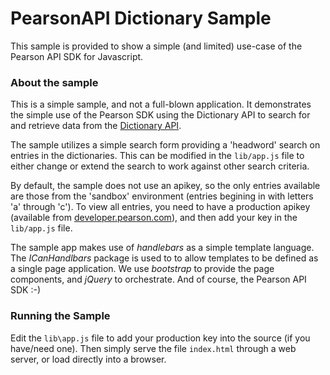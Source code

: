 PearsonAPI Dictionary Sample
============================

This sample is provided to show a simple (and limited) use-case of the Pearson API SDK for
Javascript.

### About the sample
This is a simple sample, and not a full-blown application. It demonstrates the simple use of the Pearson SDK using the Dictionary API to search for and retrieve data from the [Dictionary API](http://developer.pearson.com/apis/dictionaries).

The sample utilizes a simple search form providing a 'headword' search on entries in the dictionaries. This can be modified in the ```lib/app.js``` file to either change or extend the search to work against other search criteria.

By default, the sample does not use an apikey, so the only entries available are those from the 'sandbox' environment (entries begining in with letters 'a' through 'c'). To view all entries, you need to have a production apikey (available from [developer.pearson.com](http://developer.pearson.com)), and then add your key in the ```lib/app.js``` file.

The sample app makes use of _handlebars_ as a simple template language. The _ICanHandlbars_ package is used to to allow templates to be defined as a single page application. We use _bootstrap_ to provide the page components, and _jQuery_ to orchestrate. And of course, the Pearson API SDK :-)

### Running the Sample

Edit the ```lib\app.js``` file to add your production key into the source (if you have/need one). Then simply serve the file ```index.html``` through a web server, or load directly into a browser.